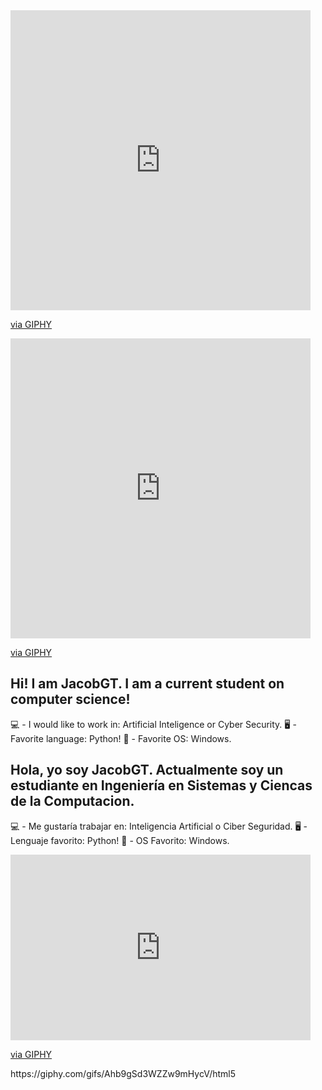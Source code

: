 <iframe src="https://giphy.com/embed/USV0ym3bVWQJJmNu3N" width="480" height="480" frameBorder="0" class="giphy-embed" allowFullScreen></iframe><p><a href="https://giphy.com/gifs/smu-ellipsis-smuellipsis-USV0ym3bVWQJJmNu3N">via GIPHY</a></p>
<iframe src="https://giphy.com/embed/LmNwrBhejkK9EFP504" width="480" height="480" frameBorder="0" class="giphy-embed" allowFullScreen></iframe><p><a href="https://giphy.com/gifs/memecandy-LmNwrBhejkK9EFP504">via GIPHY</a></p>

## Hi! I am JacobGT. I am a current student on computer science! 
💻 - I would like to work in: Artificial Inteligence or Cyber Security.
🖥️ - Favorite language: Python!
📱 - Favorite OS: Windows.
## Hola, yo soy JacobGT. Actualmente soy un estudiante en Ingeniería en Sistemas y Ciencas de la Computacion.
💻 - Me gustaría trabajar en: Inteligencia Artificial o Ciber Seguridad.
🖥️ - Lenguaje favorito: Python!
📱 - OS Favorito: Windows.
<iframe src="https://giphy.com/embed/SwImQhtiNA7io" width="480" height="297" frameBorder="0" class="giphy-embed" allowFullScreen></iframe><p><a href="https://giphy.com/gifs/dogs-look-ridiculous-SwImQhtiNA7io">via GIPHY</a></p>
https://giphy.com/gifs/Ahb9gSd3WZZw9mHycV/html5
